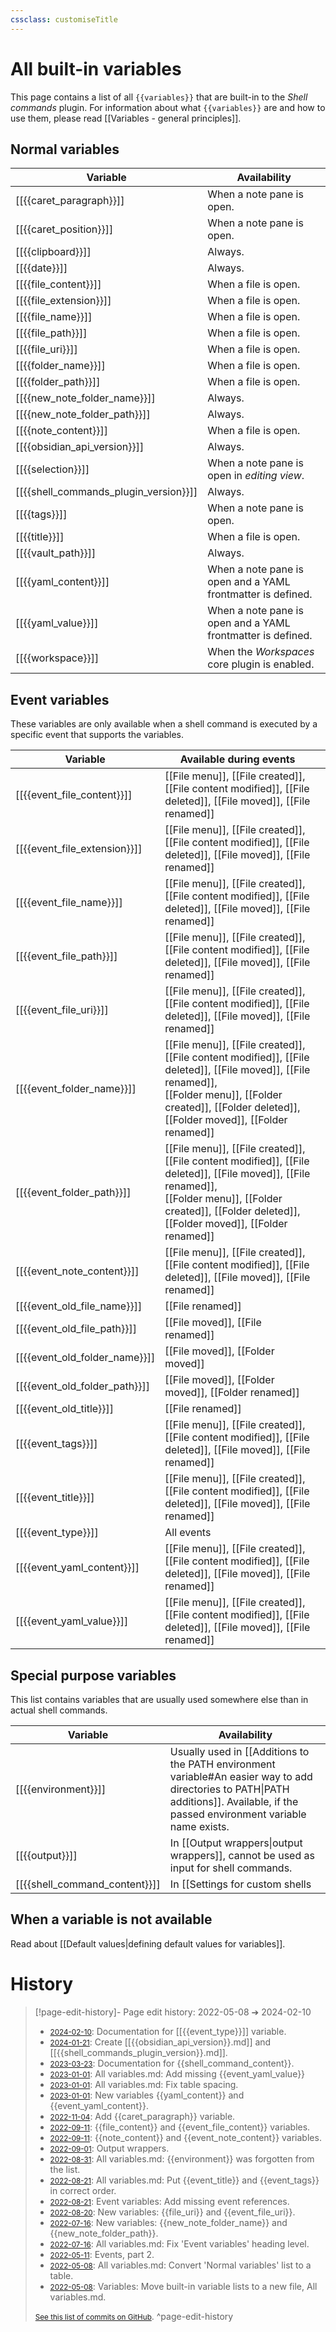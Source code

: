 ```yaml
---
cssclass: customiseTitle
---
```

# All built-in variables

This page contains a list of all `{{variables}}` that are built-in to the *Shell commands* plugin. For information about what `{{variables}}` are and how to use them, please read [[Variables - general principles]].

## Normal variables
| Variable                              | Availability                                                |
| ------------------------------------- | ----------------------------------------------------------- |
| [[{{caret_paragraph}}]]               | When a note pane is open.                                   |
| [[{{caret_position}}]]                | When a note pane is open.                                   |
| [[{{clipboard}}]]                     | Always.                                                     |
| [[{{date}}]]                          | Always.                                                     |
| [[{{file_content}}]]                  | When a file is open.                                        |
| [[{{file_extension}}]]                | When a file is open.                                        |
| [[{{file_name}}]]                     | When a file is open.                                        |
| [[{{file_path}}]]                     | When a file is open.                                        |
| [[{{file_uri}}]]                      | When a file is open.                                        |
| [[{{folder_name}}]]                   | When a file is open.                                        |
| [[{{folder_path}}]]                   | When a file is open.                                        |
| [[{{new_note_folder_name}}]]          | Always.                                                     |
| [[{{new_note_folder_path}}]]          | Always.                                                     |
| [[{{note_content}}]]                  | When a file is open.                                        |
| [[{{obsidian_api_version}}]]          | Always.                                                     |
| [[{{selection}}]]                     | When a note pane is open in *editing view*.                 |
| [[{{shell_commands_plugin_version}}]] | Always.                                                     |
| [[{{tags}}]]                          | When a note pane is open.                                   |
| [[{{title}}]]                         | When a file is open.                                        |
| [[{{vault_path}}]]                    | Always.                                                     |
| [[{{yaml_content}}]]                  | When a note pane is open and a YAML frontmatter is defined. |
| [[{{yaml_value}}]]                    | When a note pane is open and a YAML frontmatter is defined. |
| [[{{workspace}}]]                     | When the *Workspaces* core plugin is enabled.               |

## Event variables
These variables are only available when a shell command is executed by a specific event that supports the variables.

| Variable | Available during events |  |
| ---- | ---- | ---- |
| [[{{event_file_content}}]] | [[File menu]], [[File created]], [[File content modified]], [[File deleted]], [[File moved]], [[File renamed]] |  |
| [[{{event_file_extension}}]] | [[File menu]], [[File created]], [[File content modified]], [[File deleted]], [[File moved]], [[File renamed]] |  |
| [[{{event_file_name}}]] | [[File menu]], [[File created]], [[File content modified]], [[File deleted]], [[File moved]], [[File renamed]] |  |
| [[{{event_file_path}}]] | [[File menu]], [[File created]], [[File content modified]], [[File deleted]], [[File moved]], [[File renamed]] |  |
| [[{{event_file_uri}}]] | [[File menu]], [[File created]], [[File content modified]], [[File deleted]], [[File moved]], [[File renamed]] |  |
| [[{{event_folder_name}}]] | [[File menu]], [[File created]], [[File content modified]], [[File deleted]], [[File moved]], [[File renamed]],<br>[[Folder menu]], [[Folder created]], [[Folder deleted]], [[Folder moved]], [[Folder renamed]] |  |
| [[{{event_folder_path}}]] | [[File menu]], [[File created]], [[File content modified]], [[File deleted]], [[File moved]], [[File renamed]],<br>[[Folder menu]], [[Folder created]], [[Folder deleted]], [[Folder moved]], [[Folder renamed]] |  |
| [[{{event_note_content}}]] | [[File menu]], [[File created]], [[File content modified]], [[File deleted]], [[File moved]], [[File renamed]] |  |
| [[{{event_old_file_name}}]] | [[File renamed]] |  |
| [[{{event_old_file_path}}]] | [[File moved]], [[File renamed]] |  |
| [[{{event_old_folder_name}}]] | [[File moved]], [[Folder moved]] |  |
| [[{{event_old_folder_path}}]] | [[File moved]], [[Folder moved]], [[Folder renamed]] |  |
| [[{{event_old_title}}]] | [[File renamed]] |  |
| [[{{event_tags}}]] | [[File menu]], [[File created]], [[File content modified]], [[File deleted]], [[File moved]], [[File renamed]] |  |
| [[{{event_title}}]] | [[File menu]], [[File created]], [[File content modified]], [[File deleted]], [[File moved]], [[File renamed]] |  |
| [[{{event_type}}]] | All events |  |
| [[{{event_yaml_content}}]] | [[File menu]], [[File created]], [[File content modified]], [[File deleted]], [[File moved]], [[File renamed]] |  |
| [[{{event_yaml_value}}]] | [[File menu]], [[File created]], [[File content modified]], [[File deleted]], [[File moved]], [[File renamed]] |  |

## Special purpose variables

This list contains variables that are usually used somewhere else than in actual shell commands.

| Variable            | Availability                                                                                                                                                                        |
| ------------------- | ----------------------------------------------------------------------------------------------------------------------------------------------------------------------------------- |
| [[{{environment}}]] | Usually used in [[Additions to the PATH environment variable#An easier way to add directories to PATH\|PATH additions]]. Available, if the passed environment variable name exists. |
| [[{{output}}]]      | In [[Output wrappers\|output wrappers]], cannot be used as input for shell commands.                                                                                                |
| [[{{shell_command_content}}]] | In [[Settings for custom shells|custom shell settings]] : for defining shell arguments, or a shell command wrapper. |

## When a variable is not available
Read about [[Default values|defining default values for variables]].

# History


> [!page-edit-history]- Page edit history: 2022-05-08 &#10132; 2024-02-10
> - [<small>2024-02-10</small>](https://github.com/Taitava/obsidian-shellcommands-documentation/commit/0ef4d4c717223599d69d32a92845bef694925026): Documentation for [[{{event_type}}]] variable.
> - [<small>2024-01-21</small>](https://github.com/Taitava/obsidian-shellcommands-documentation/commit/a94285bc786c5c827a89adb660162cb1f8f7bee0): Create [[{{obsidian_api_version}}.md]] and [[{{shell_commands_plugin_version}}.md]].
> - [<small>2023-03-23</small>](https://github.com/Taitava/obsidian-shellcommands-documentation/commit/07644d90d4a01c20fd0a151a7fec543000df0a54): Documentation for {{shell_command_content}}.
> - [<small>2023-01-01</small>](https://github.com/Taitava/obsidian-shellcommands-documentation/commit/e47cc468318c9508af6883489793dcdcf3e5ca4a): All variables.md: Add missing {{event_yaml_value}}
> - [<small>2023-01-01</small>](https://github.com/Taitava/obsidian-shellcommands-documentation/commit/13cb8b33b0c260833240f024cb4cb20f52717fbe): All variables.md: Fix table spacing.
> - [<small>2023-01-01</small>](https://github.com/Taitava/obsidian-shellcommands-documentation/commit/265fbffa086a29cdabb125380c773b1060a682ee): New variables {{yaml_content}} and {{event_yaml_content}}.
> - [<small>2022-11-04</small>](https://github.com/Taitava/obsidian-shellcommands-documentation/commit/8966b2f59d3695f807025df90b5c34142b7e4845): Add {{caret_paragraph}} variable.
> - [<small>2022-09-11</small>](https://github.com/Taitava/obsidian-shellcommands-documentation/commit/790d38b8cb8f9299abd93e2b6e3f39e114e46294): {{file_content}} and {{event_file_content}} variables.
> - [<small>2022-09-11</small>](https://github.com/Taitava/obsidian-shellcommands-documentation/commit/57eab54eef74305f6ee9868344249ae79115c699): {{note_content}} and {{event_note_content}} variables.
> - [<small>2022-09-01</small>](https://github.com/Taitava/obsidian-shellcommands-documentation/commit/fd9edbf69c25863a39526cf3fe00077625f6a01d): Output wrappers.
> - [<small>2022-08-31</small>](https://github.com/Taitava/obsidian-shellcommands-documentation/commit/5cf7c0763debabf3ff09e304f1ad709cd0c262e5): All variables.md: {{environment}} was forgotten from the list.
> - [<small>2022-08-21</small>](https://github.com/Taitava/obsidian-shellcommands-documentation/commit/36d7f8916e7a75ee3a3faed95a88b60ab5dfd4b2): All variables.md: Put {{event_title}} and {{event_tags}} in correct order.
> - [<small>2022-08-21</small>](https://github.com/Taitava/obsidian-shellcommands-documentation/commit/a2e619cfd3ae02a95d6bc76991e409cdf98ad5b1): Event variables: Add missing event references.
> - [<small>2022-08-20</small>](https://github.com/Taitava/obsidian-shellcommands-documentation/commit/77a2de80ce8655b41b595eda2ffe221ef2a36a02): New variables: {{file_uri}} and {{event_file_uri}}.
> - [<small>2022-07-16</small>](https://github.com/Taitava/obsidian-shellcommands-documentation/commit/12b7600cbffc94290e9fe54476b395cb93a02e7f): New variables: {{new_note_folder_name}} and {{new_note_folder_path}}.
> - [<small>2022-07-16</small>](https://github.com/Taitava/obsidian-shellcommands-documentation/commit/bb4e3da794b9bd1fb01e2d432361217ca09e85bb): All variables.md: Fix 'Event variables' heading level.
> - [<small>2022-05-11</small>](https://github.com/Taitava/obsidian-shellcommands-documentation/commit/5bbc04d5721f6b3723fd5baade2975a596e799dc): Events, part 2.
> - [<small>2022-05-08</small>](https://github.com/Taitava/obsidian-shellcommands-documentation/commit/cccb2b1e0ce4f86ccefc6831f13ba119ef8c30ab): All variables.md: Convert 'Normal variables' list to a table.
> - [<small>2022-05-08</small>](https://github.com/Taitava/obsidian-shellcommands-documentation/commit/f47632e512e5549216f844d42703410de2dde0fc): Variables: Move built-in variable lists to a new file, All variables.md.
> 
> [<small>See this list of commits on GitHub</small>](https://github.com/Taitava/obsidian-shellcommands-documentation/commits/main/Variables/All%20variables.md).
> ^page-edit-history